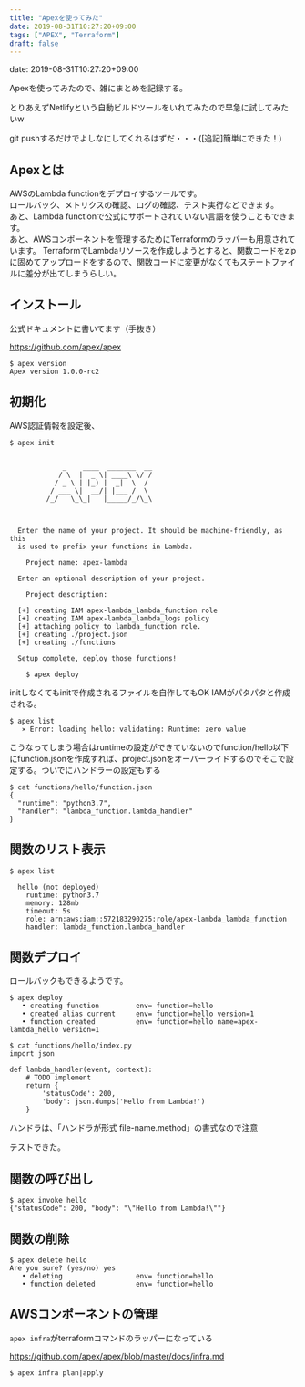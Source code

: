 ```yaml
---
title: "Apexを使ってみた"
date: 2019-08-31T10:27:20+09:00
tags: ["APEX", "Terraform"]
draft: false
---
```


date: 2019-08-31T10:27:20+09:00

Apexを使ってみたので、雑にまとめを記録する。

とりあえずNetlifyという自動ビルドツールをいれてみたので早急に試してみたいw

git pushするだけでよしなにしてくれるはずだ・・・([追記]簡単にできた！)

## Apexとは
AWSのLambda functionをデプロイするツールです。  
ロールバック、メトリクスの確認、ログの確認、テスト実行などできます。  
あと、Lambda functionで公式にサポートされていない言語を使うこともできます。  
あと、AWSコンポーネントを管理するためにTerraformのラッパーも用意されています。
TerraformでLambdaリソースを作成しようとすると、関数コードをzipに固めてアップロードをするので、関数コードに変更がなくてもステートファイルに差分が出てしまうらしい。

## インストール
公式ドキュメントに書いてます（手抜き）

https://github.com/apex/apex

```
$ apex version
Apex version 1.0.0-rc2
```

## 初期化

AWS認証情報を設定後、

```
$ apex init


             _    ____  _______  __
            / \  |  _ \| ____\ \/ /
           / _ \ | |_) |  _|  \  /
          / ___ \|  __/| |___ /  \
         /_/   \_\_|   |_____/_/\_\



  Enter the name of your project. It should be machine-friendly, as this
  is used to prefix your functions in Lambda.

    Project name: apex-lambda

  Enter an optional description of your project.

    Project description:

  [+] creating IAM apex-lambda_lambda_function role
  [+] creating IAM apex-lambda_lambda_logs policy
  [+] attaching policy to lambda_function role.
  [+] creating ./project.json
  [+] creating ./functions

  Setup complete, deploy those functions!

    $ apex deploy
```

initしなくてもinitで作成されるファイルを自作してもOK
IAMがパタパタと作成される。

```
$ apex list
   ⨯ Error: loading hello: validating: Runtime: zero value
```
こうなってしまう場合はruntimeの設定ができていないのでfunction/hello以下にfunction.jsonを作成すれば、project.jsonをオーバーライドするのでそこで設定する。ついでにハンドラーの設定もする

```
$ cat functions/hello/function.json
{
  "runtime": "python3.7",
  "handler": "lambda_function.lambda_handler"
}
```

## 関数のリスト表示

```
$ apex list

  hello (not deployed)
    runtime: python3.7
    memory: 128mb
    timeout: 5s
    role: arn:aws:iam::572183290275:role/apex-lambda_lambda_function
    handler: lambda_function.lambda_handler

```

## 関数デプロイ
ロールバックもできるようです。

```
$ apex deploy
   • creating function         env= function=hello
   • created alias current     env= function=hello version=1
   • function created          env= function=hello name=apex-lambda_hello version=1
```

```
$ cat functions/hello/index.py
import json

def lambda_handler(event, context):
    # TODO implement
    return {
        'statusCode': 200,
        'body': json.dumps('Hello from Lambda!')
    }

```

ハンドラは、「ハンドラが形式 file-name.method」の書式なので注意

テストできた。

## 関数の呼び出し
```
$ apex invoke hello
{"statusCode": 200, "body": "\"Hello from Lambda!\""}
```

## 関数の削除
```
$ apex delete hello
Are you sure? (yes/no) yes
   • deleting                  env= function=hello
   • function deleted          env= function=hello
```

## AWSコンポーネントの管理

`apex infra`がterraformコマンドのラッパーになっている

https://github.com/apex/apex/blob/master/docs/infra.md

```
$ apex infra plan|apply
```

